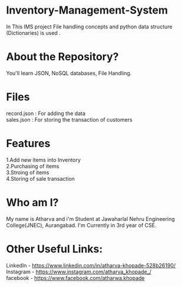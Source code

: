 # Inventory-Management-System
In This IMS project File handling concepts and python data structure (Dictionaries) is used . 

# About the Repository?
You'll learn JSON, NoSQL databases, File Handling.

# Files
record.json : For adding the data </br>
sales.json : For storing the transaction of customers </br>

# Features
1.Add new items into Inventory </br>
2.Purchasing of items </br>
3.Stroing of items </br>
4.Storing of sale transaction </br>

# Who am I?
My name is Atharva and i'm Student at Jawaharlal Nehru Engineering College(JNEC), Aurangabad. I'm Currently in 3rd year of CSE. 

# Other Useful Links:

LinkedIn - https://www.linkedin.com/in/atharva-khopade-528b26190/ </br>
Instagram - https://www.instagram.com/atharva_khopade_/ </br>
facebook - https://www.facebook.com/atharwa.khopade </br>
